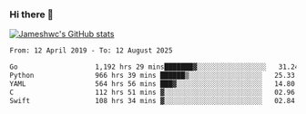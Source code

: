 ### Hi there 👋

[![Jameshwc's GitHub stats](https://github-readme-stats.vercel.app/api?username=jameshwc)](https://github.com/anuraghazra/github-readme-stats)

<!--START_SECTION:waka-->

```txt
From: 12 April 2019 - To: 12 August 2025

Go                   1,192 hrs 29 mins███████▓░░░░░░░░░░░░░░░░░   31.24 %
Python               966 hrs 39 mins ██████▒░░░░░░░░░░░░░░░░░░   25.33 %
YAML                 564 hrs 56 mins ███▓░░░░░░░░░░░░░░░░░░░░░   14.80 %
C                    112 hrs 51 mins ▓░░░░░░░░░░░░░░░░░░░░░░░░   02.96 %
Swift                108 hrs 34 mins ▓░░░░░░░░░░░░░░░░░░░░░░░░   02.84 %
```

<!--END_SECTION:waka-->